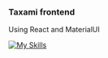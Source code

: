 ### Taxami frontend

Using React and MaterialUI


[![My Skills](https://skillicons.dev/icons?i=react,materialui&theme=dark)](https://skillicons.dev)
